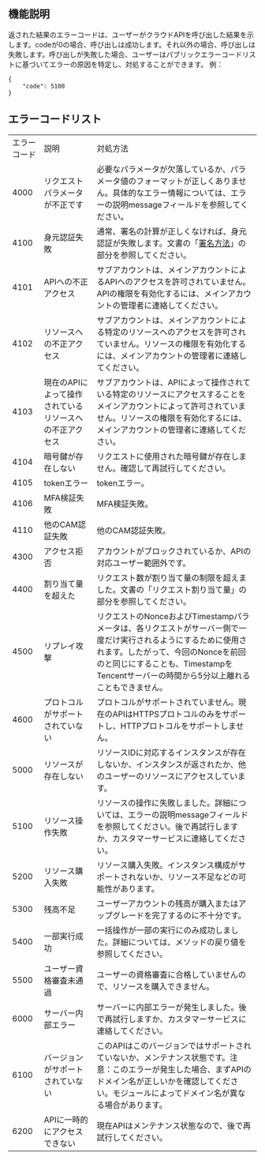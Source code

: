 [//]: # (chinagitpath:XXXXX)

## 機能説明

返された結果のエラーコードは、ユーザーがクラウドAPIを呼び出した結果を示します。codeが0の場合、呼び出しは成功します。それ以外の場合、呼び出しは失敗します。呼び出しが失敗した場合、ユーザーはパブリックエラーコードリストに基づいてエラーの原因を特定し、対処することができます。
例：

```
{
    "code": 5100
}
```

## エラーコードリスト

<table>
   <tr>
      <td>エラーコード</td>
      <td>説明</td>
      <td>対処方法</td>
   </tr>
   <tr>
      <td>4000</td>
      <td>リクエストパラメータが不正です</td>
      <td>必要なパラメータが欠落しているか、パラメータ値のフォーマットが正しくありません。具体的なエラー情報については、エラーの説明messageフィールドを参照してください。</td>
   </tr>
   <tr>
      <td>4100</td>
      <td>身元認証失敗</td>
       <td>通常、署名の計算が正しくなければ、身元認証が失敗します。文書の「<a href="https://cloud.tencent.com/document/api/213/6984">署名方法</a>」の部分を参照してください。</td>
   </tr>
   <tr>
      <td>4101</td>
      <td>APIへの不正アクセス</td>
      <td>サブアカウントは、メインアカウントによるAPIへのアクセスを許可されていません。APIの権限を有効化するには、メインアカウントの管理者に連絡してください。</td>
   </tr>
   <tr>
      <td>4102</td>
      <td>リソースへの不正アクセス</td>
      <td>サブアカウントは、メインアカウントによる特定のリソースへのアクセスを許可されていません。リソースの権限を有効化するには、メインアカウントの管理者に連絡してください。</td>
   </tr>
   <tr>
      <td>4103</td>
      <td>現在のAPIによって操作されているリソースへの不正アクセス</td>
      <td>サブアカウントは、APIによって操作されている特定のリソースにアクセスすることをメインアカウントによって許可されていません。リソースの権限を有効化するには、メインアカウントの管理者に連絡してください。</td>
   </tr>
   <tr>
      <td>4104</td>
      <td>暗号鍵が存在しない</td>
      <td>リクエストに使用された暗号鍵が存在しません。確認して再試行してください。</td>
   </tr>
   <tr>
      <td>4105</td>
      <td>tokenエラー</td>
      <td>tokenエラー。</td>
   </tr>
   <tr>
      <td>4106</td>
      <td>MFA検証失敗</td>
      <td>MFA検証失敗。</td>
   </tr>
   <tr>
      <td>4110</td>
      <td>他のCAM認証失敗</td>
      <td>他のCAM認証失敗。</td>
   </tr>
   <tr>
      <td>4300</td>
      <td>アクセス拒否</td>
      <td>アカウントがブロックされているか、APIの対応ユーザー範囲外です。</td>
   </tr>
   <tr>
      <td>4400</td>
      <td>割り当て量を超えた</td>
      <td>リクエスト数が割り当て量の制限を超えました。文書の「リクエスト割り当て量」の部分を参照してください。</td>
   </tr>
   <tr>
      <td>4500</td>
      <td>リプレイ攻撃</td>
      <td>リクエストのNonceおよびTimestampパラメータは、各リクエストがサーバー側で一度だけ実行されるようにするために使用されます。したがって、今回のNonceを前回のと同じにすることも、TimestampをTencentサーバーの時間から5分以上離れることもできません。</td>
   </tr>
   <tr>
      <td>4600</td>
      <td>プロトコルがサポートされていない</td>
      <td>プロトコルがサポートされていません。現在のAPIはHTTPSプロトコルのみをサポートし、HTTPプロトコルをサポートしません。</td>
   </tr>
   <tr>
      <td>5000</td>
      <td>リソースが存在しない</td>
      <td>リソースIDに対応するインスタンスが存在しないか、インスタンスが返されたか、他のユーザーのリソースにアクセスしています。</td>
   </tr>
   <tr>
      <td>5100</td>
      <td>リソース操作失敗</td>
      <td>リソースの操作に失敗しました。詳細については、エラーの説明messageフィールドを参照してください。後で再試行しますか、カスタマーサービスに連絡してください。</td>
   </tr>
   <tr>
      <td>5200</td>
      <td>リソース購入失敗</td>
      <td>リソース購入失敗。インスタンス構成がサポートされないか、リソース不足などの可能性があります。</td>
   </tr>
   <tr>
      <td>5300</td>
      <td>残高不足</td>
      <td>ユーザーアカウントの残高が購入またはアップグレードを完了するのに不十分です。</td>
   </tr>
   <tr>
      <td>5400</td>
      <td>一部実行成功</td>
      <td>一括操作が一部の実行にのみ成功しました。詳細については、メソッドの戻り値を参照してください。</td>
   </tr>
   <tr>
      <td>5500</td>
      <td>ユーザー資格審査未通過</td>
      <td>ユーザーの資格審査に合格していませんので、リソースを購入できません。</td>
   </tr>
   <tr>
      <td>6000</td>
      <td>サーバー内部エラー</td>
      <td>サーバーに内部エラーが発生しました。後で再試行しますか、カスタマーサービスに連絡してください。</td>
   </tr>
   <tr>
      <td>6100</td>
      <td>バージョンがサポートされていない</td>
      <td>このAPIはこのバージョンではサポートされていないか、メンテナンス状態です。注意：このエラーが発生した場合、まずAPIのドメイン名が正しいかを確認してください。モジュールによってドメイン名が異なる場合があります。</td>
   </tr>
   <tr>
      <td>6200</td>
      <td>APIに一時的にアクセスできない</td>
      <td>現在APIはメンテナンス状態なので、後で再試行してください。</td>
   </tr>
</table>

